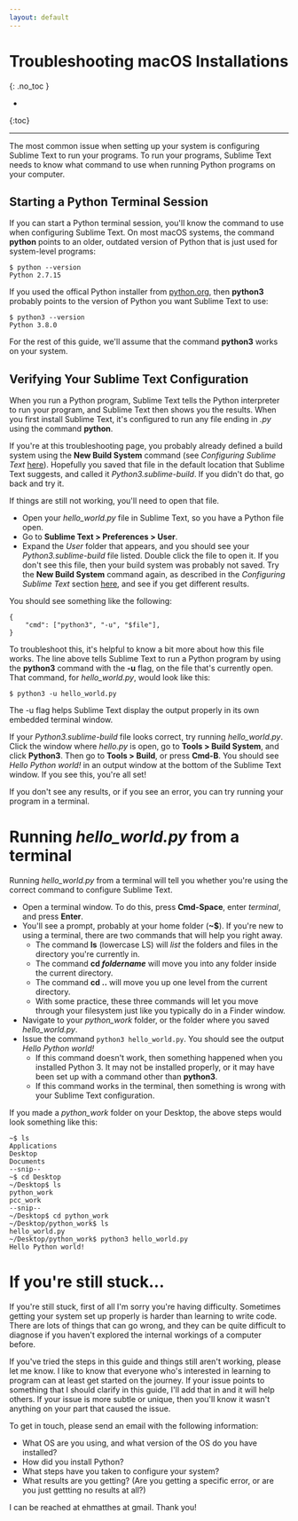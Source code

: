 ```yaml
---
layout: default
---
```


# Troubleshooting macOS Installations
{: .no_toc }

* 
{:toc}

---

The most common issue when setting up your system is configuring Sublime Text to run your programs. To run your programs, Sublime Text needs to know what command to use when running Python programs on your computer.

## Starting a Python Terminal Session

If you can start a Python terminal session, you'll know the command to use when configuring Sublime Text. On most macOS systems, the command **python** points to an older, outdated version of Python that is just used for system-level programs:

```
$ python --version
Python 2.7.15
```

If you used the offical Python installer from [python.org](https://python.org/), then **python3** probably points to the version of Python you want Sublime Text to use:

```
$ python3 --version
Python 3.8.0
```

For the rest of this guide, we'll assume that the command **python3** works on your system.

## Verifying Your Sublime Text Configuration

When you run a Python program, Sublime Text tells the Python interpreter to run your program, and Sublime Text then shows you the results. When you first install Sublime Text, it's configured to run any file ending in *.py* using the command **python**.

If you're at this troubleshooting page, you probably already defined a build system using the **New Build System** command (see *Configuring Sublime Text* [here](../macos/#configuring-sublime-text)). Hopefully you saved that file in the default location that Sublime Text suggests, and called it *Python3.sublime-build*. If you didn't do that, go back and try it.

If things are still not working, you'll need to open that file.

- Open your *hello_world.py* file in Sublime Text, so you have a Python file open.
- Go to **Sublime Text > Preferences > User**.
- Expand the *User* folder that appears, and you should see your *Python3.sublime-build* file listed. Double click the file to open it. If you don't see this file, then your build system was probably not saved. Try the **New Build System** command again, as described in the *Configuring Sublime Text* section [here](../macos/#configuring-sublime-text), and see if you get different results.

You should see something like the following:

```
{
    "cmd": ["python3", "-u", "$file"],
}
```

To troubleshoot this, it's helpful to know a bit more about how this file works. The line above tells Sublime Text to run a Python program by using the **python3** command with the **-u** flag, on the file that's currently open. That command, for *hello_world.py*, would look like this:

```
$ python3 -u hello_world.py
```

The -u flag helps Sublime Text display the output properly in its own embedded terminal window.

If your *Python3.sublime-build* file looks correct, try running *hello_world.py*. Click the window where *hello.py* is open, go to **Tools > Build System**, and click **Python3**. Then go to **Tools > Build**, or press **Cmd-B**. You should see *Hello Python world!* in an output window at the bottom of the Sublime Text window. If you see this, you're all set!

If you don't see any results, or if you see an error, you can try running your program in a terminal.

# Running *hello_world.py* from a terminal

Running *hello_world.py* from a terminal will tell you whether you're using the correct command to configure Sublime Text.

- Open a terminal window. To do this, press **Cmd-Space**, enter *terminal*, and press **Enter**.
- You'll see a prompt, probably at your home folder (**~$**). If you're new to using a terminal, there are two commands that will help you right away.
    - The command **ls** (lowercase LS) will *list* the folders and files in the directory you're currently in.
    - The command **cd *foldername*** will move you into any folder inside the current directory.
    - The command **cd ..** will move you up one level from the current directory.
  - With some practice, these three commands will let you move through your filesystem just like you typically do in a Finder window.
- Navigate to your *python_work* folder, or the folder where you saved *hello_world.py*.
- Issue the command `python3 hello_world.py`. You should see the output *Hello Python world!*
  - If this command doesn't work, then something happened when you installed Python 3. It may not be installed properly, or it may have been set up with a command other than **python3**.
  - If this command works in the terminal, then something is wrong with your Sublime Text configuration.

If you made a *python_work* folder on your Desktop, the above steps would look something like this:

```
~$ ls
Applications
Desktop
Documents
--snip--
~$ cd Desktop
~/Desktop$ ls
python_work
pcc_work
--snip--
~/Desktop$ cd python_work
~/Desktop/python_work$ ls
hello_world.py
~/Desktop/python_work$ python3 hello_world.py
Hello Python world!
```

# If you're still stuck...

If you're still stuck, first of all I'm sorry you're having difficulty. Sometimes getting your system set up properly is harder than learning to write code. There are lots of things that can go wrong, and they can be quite difficult to diagnose if you haven't explored the internal workings of a computer before.

If you've tried the steps in this guide and things still aren't working, please let me know. I like to know that everyone who's interested in learning to program can at least get started on the journey. If your issue points to something that I should clarify in this guide, I'll add that in and it will help others. If your issue is more subtle or unique, then you'll know it wasn't anything on your part that caused the issue.

To get in touch, please send an email with the following information:
- What OS are you using, and what version of the OS do you have installed?
- How did you install Python?
- What steps have you taken to configure your system?
- What results are you getting? (Are you getting a specific error, or are you just gettting no results at all?)

I can be reached at ehmatthes at gmail. Thank you!









